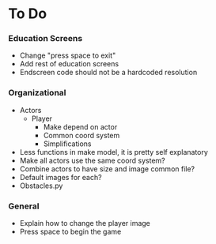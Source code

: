 # To Do

### Education Screens
* Change "press space to exit"
* Add rest of education screens
* Endscreen code should not be a hardcoded resolution

### Organizational
* Actors
  * Player
    * Make depend on actor
    * Common coord system
    * Simplifications
* Less functions in make model, it is pretty self explanatory
* Make all actors use the same coord system?
* Combine actors to have size and image common file?
* Default images for each?
* Obstacles.py

### General
* Explain how to change the player image
* Press space to begin the game
